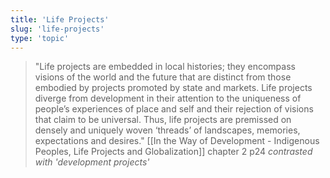 ```yaml
---
title: 'Life Projects'
slug: 'life-projects'
type: 'topic'
---
```


>"Life projects are embedded in local histories; they encompass visions of the world and the future that are distinct from those embodied by projects promoted by state and markets. Life projects diverge from development in their attention to the uniqueness of people’s experiences of place and self and their rejection of visions that claim to be universal. Thus, life projects are premissed on densely and uniquely woven ‘threads’ of landscapes, memories, expectations and desires."
>	[[In the Way of Development - Indigenous Peoples, Life Projects and Globalization]] chapter 2 p24
>	*contrasted with 'development projects'*